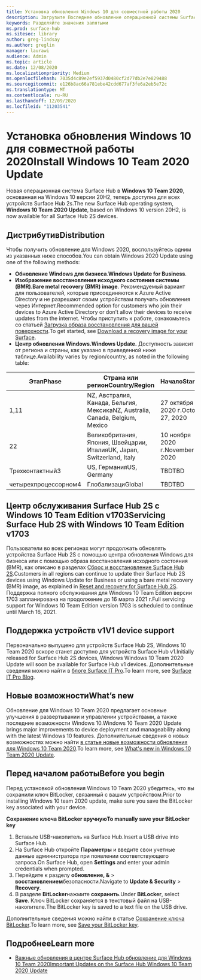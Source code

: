 ```yaml
---
title: Установка обновления Windows 10 для совместной работы 2020
description: Загрузите Последнее обновление операционной системы Surface Hub, обновление Windows 10 Team 2020.
keywords: Разделяйте значения запятыми
ms.prod: surface-hub
ms.sitesec: library
author: greg-lindsay
ms.author: greglin
manager: laurawi
audience: Admin
ms.topic: article
ms.date: 12/08/2020
ms.localizationpriority: Medium
ms.openlocfilehash: 7035d4c89e2ef5937d0480cf2d77db2e7e829488
ms.sourcegitcommit: e126b8ac66a781ebe42cdd677af3fe6a2eb5e72c
ms.translationtype: MT
ms.contentlocale: ru-RU
ms.lasthandoff: 12/09/2020
ms.locfileid: "11203541"
---
```

# <span data-ttu-id="e9970-104">Установка обновления Windows 10 для совместной работы 2020</span><span class="sxs-lookup"><span data-stu-id="e9970-104">Install Windows 10 Team 2020 Update</span></span> 

<span data-ttu-id="e9970-105">Новая операционная система Surface Hub в **Windows 10 Team 2020**, основанная на Windows 10 версии 20H2, теперь доступна для всех устройств Surface Hub 2s.</span><span class="sxs-lookup"><span data-stu-id="e9970-105">The new Surface Hub operating system, **Windows 10 Team 2020 Update**, based on Windows 10 version 20H2, is now available for all Surface Hub 2S devices.</span></span>  

## <span data-ttu-id="e9970-106">Дистрибутив</span><span class="sxs-lookup"><span data-stu-id="e9970-106">Distribution</span></span>

<span data-ttu-id="e9970-107">Чтобы получить обновление для Windows 2020, воспользуйтесь одним из указанных ниже способов.</span><span class="sxs-lookup"><span data-stu-id="e9970-107">You can obtain Windows 2020 Update using one of the following methods:</span></span>

- <span data-ttu-id="e9970-108">**Обновление Windows для бизнеса**.</span><span class="sxs-lookup"><span data-stu-id="e9970-108">**Windows Update for Business**.</span></span>
- <span data-ttu-id="e9970-109">**Изображение восстановления исходного состояния системы (BMR)**.</span><span class="sxs-lookup"><span data-stu-id="e9970-109">**Bare metal recovery (BMR) image**.</span></span> <span data-ttu-id="e9970-110">Рекомендуемый вариант для пользователей, которые присоединяются к Azure Active Directory и не разрешают своим устройствам получать обновления через Интернет.</span><span class="sxs-lookup"><span data-stu-id="e9970-110">Recommended option for customers who join their devices to Azure Active Directory or don’t allow their devices to receive updates from the internet.</span></span> <span data-ttu-id="e9970-111">Чтобы приступить к работе, ознакомьтесь со статьей [Загрузка образа восстановления для вашей поверхности](https://support.microsoft.com/surfacerecoveryimage).</span><span class="sxs-lookup"><span data-stu-id="e9970-111">To get started, see [Download a recovery image for your Surface](https://support.microsoft.com/surfacerecoveryimage).</span></span>
- **<span data-ttu-id="e9970-112">Центр обновления Windows.</span><span class="sxs-lookup"><span data-stu-id="e9970-112">Windows Update.</span></span>** <span data-ttu-id="e9970-113">Доступность зависит от региона и страны, как указано в приведенной ниже таблице.</span><span class="sxs-lookup"><span data-stu-id="e9970-113">Availability varies by region/country, as noted in the following table:</span></span>

| <span data-ttu-id="e9970-114">Этап</span><span class="sxs-lookup"><span data-stu-id="e9970-114">Phase</span></span> | <span data-ttu-id="e9970-115">Страна или регион</span><span class="sxs-lookup"><span data-stu-id="e9970-115">Country/Region</span></span>                         | <span data-ttu-id="e9970-116">Начало</span><span class="sxs-lookup"><span data-stu-id="e9970-116">Starting</span></span>          |
| ----- | -------------------------------------- | ----------------- |
| <span data-ttu-id="e9970-117">1,1</span><span class="sxs-lookup"><span data-stu-id="e9970-117">1</span></span>     | <span data-ttu-id="e9970-118">NZ, Австралия, Канада, Бельгия, Мексика</span><span class="sxs-lookup"><span data-stu-id="e9970-118">NZ, Australia, Canada, Belgium, Mexico</span></span> | <span data-ttu-id="e9970-119">27 октября 2020 г.</span><span class="sxs-lookup"><span data-stu-id="e9970-119">October 27, 2020</span></span>  |
| <span data-ttu-id="e9970-120">2</span><span class="sxs-lookup"><span data-stu-id="e9970-120">2</span></span>     | <span data-ttu-id="e9970-121">Великобритания, Япония, Швейцарии, Италия</span><span class="sxs-lookup"><span data-stu-id="e9970-121">UK, Japan, Switzerland, Italy</span></span>          | <span data-ttu-id="e9970-122">10 ноября 2020 г.</span><span class="sxs-lookup"><span data-stu-id="e9970-122">November 10, 2020</span></span> |
| <span data-ttu-id="e9970-123">Трехконтактный</span><span class="sxs-lookup"><span data-stu-id="e9970-123">3</span></span>     | <span data-ttu-id="e9970-124">US, Германия</span><span class="sxs-lookup"><span data-stu-id="e9970-124">US, Germany</span></span>                            | <span data-ttu-id="e9970-125">TBD</span><span class="sxs-lookup"><span data-stu-id="e9970-125">TBD</span></span> |
| <span data-ttu-id="e9970-126">четырехпроцессорном</span><span class="sxs-lookup"><span data-stu-id="e9970-126">4</span></span>     | <span data-ttu-id="e9970-127">Глобализаци</span><span class="sxs-lookup"><span data-stu-id="e9970-127">Global</span></span>                                 | <span data-ttu-id="e9970-128">TBD</span><span class="sxs-lookup"><span data-stu-id="e9970-128">TBD</span></span>  |

## <span data-ttu-id="e9970-129">Центр обслуживания Surface Hub 2S с Windows 10 Team Edition v1703</span><span class="sxs-lookup"><span data-stu-id="e9970-129">Servicing Surface Hub 2S with Windows 10 Team Edition v1703</span></span> 

<span data-ttu-id="e9970-130">Пользователи во всех регионах могут продолжать обновлять устройства Surface Hub 2S с помощью центра обновления Windows для бизнеса или с помощью образа восстановления исходного состояния (BMR), как описано в разделах [Сброс и восстановление Surface Hub 2S](surface-hub-2s-recover-reset.md).</span><span class="sxs-lookup"><span data-stu-id="e9970-130">Customers in all regions can continue to update their Surface Hub 2S devices using Windows Update for Business or using a bare metal recovery (BMR) image, as explained in [Reset and recovery for Surface Hub 2S](surface-hub-2s-recover-reset.md).</span></span> <span data-ttu-id="e9970-131">Поддержка полного обслуживания для Windows 10 Team Edition версии 1703 запланирована на продолжение до 16 марта 2021 г.</span><span class="sxs-lookup"><span data-stu-id="e9970-131">Full servicing support for Windows 10 Team Edition version 1703 is scheduled to continue until March 16, 2021.</span></span>


## <span data-ttu-id="e9970-132">Поддержка устройств v1</span><span class="sxs-lookup"><span data-stu-id="e9970-132">V1 device support</span></span> 

<span data-ttu-id="e9970-133">Первоначально выпущено для устройств Surface Hub 2S, Windows 10 Team 2020 вскоре станет доступно для устройств Surface Hub v1.</span><span class="sxs-lookup"><span data-stu-id="e9970-133">Initially released for Surface Hub 2S devices, Windows Windows 10 Team 2020 Update will soon be available for Surface Hub v1 devices.</span></span> <span data-ttu-id="e9970-134">Дополнительные сведения можно найти в [блоге Surface IT Pro](https://techcommunity.microsoft.com/t5/surface-it-pro-blog/surface-hub-windows-10-team-2020-update-available-october-27/ba-p/1810739).</span><span class="sxs-lookup"><span data-stu-id="e9970-134">To learn more, see [Surface IT Pro Blog](https://techcommunity.microsoft.com/t5/surface-it-pro-blog/surface-hub-windows-10-team-2020-update-available-october-27/ba-p/1810739).</span></span>
 
## <span data-ttu-id="e9970-135">Новые возможности</span><span class="sxs-lookup"><span data-stu-id="e9970-135">What’s new</span></span>

<span data-ttu-id="e9970-136">Обновление для Windows 10 Team 2020 предлагает основные улучшения в развертывании и управлении устройствами, а также последние возможности Windows 10.</span><span class="sxs-lookup"><span data-stu-id="e9970-136">Windows 10 Team 2020 Update brings major improvements to device deployment and manageability along with the latest Windows 10 features.</span></span> <span data-ttu-id="e9970-137">Дополнительные сведения о новых возможностях можно найти [в статье новые возможности обновления для Windows 10 Team 2020](surface-hub-2020-update-whats-new.md).</span><span class="sxs-lookup"><span data-stu-id="e9970-137">To learn more, see [What's new in Windows 10 Team 2020 Update](surface-hub-2020-update-whats-new.md).</span></span>
 
## <span data-ttu-id="e9970-138">Перед началом работы</span><span class="sxs-lookup"><span data-stu-id="e9970-138">Before you begin</span></span>

<span data-ttu-id="e9970-139">Перед установкой обновления Windows 10 Team 2020 убедитесь, что вы сохранили ключ BitLocker, связанный с вашим устройством.</span><span class="sxs-lookup"><span data-stu-id="e9970-139">Prior to installing Windows 10 team 2020 update, make sure you save the BitLocker key associated with your device.</span></span> 

**<span data-ttu-id="e9970-140">Сохранение ключа BitLocker вручную</span><span class="sxs-lookup"><span data-stu-id="e9970-140">To manually save your BitLocker key</span></span>**

1. <span data-ttu-id="e9970-141">Вставьте USB-накопитель на Surface Hub.</span><span class="sxs-lookup"><span data-stu-id="e9970-141">Insert a USB drive into Surface Hub.</span></span>
2. <span data-ttu-id="e9970-142">На Surface Hub откройте **Параметры** и введите свои учетные данные администратора при появлении соответствующего запроса.</span><span class="sxs-lookup"><span data-stu-id="e9970-142">On Surface Hub, open **Settings** and enter your admin credentials when prompted.</span></span>
3. <span data-ttu-id="e9970-143">Перейдите к разделу **обновление, &**  >  **восстановлением**безопасности.</span><span class="sxs-lookup"><span data-stu-id="e9970-143">Navigate to **Update & Security** > **Recovery**.</span></span>
4. <span data-ttu-id="e9970-144">В разделе **BitLocker**нажмите **сохранить**.</span><span class="sxs-lookup"><span data-stu-id="e9970-144">Under **BitLocker**, select **Save**.</span></span> <span data-ttu-id="e9970-145">Ключ BitLocker сохраняется в текстовый файл на USB-накопителе.</span><span class="sxs-lookup"><span data-stu-id="e9970-145">The BitLocker key is saved to a text file on the USB drive.</span></span>

<span data-ttu-id="e9970-146">Дополнительные сведения можно найти в статье [Сохранение ключа BitLocker](save-bitlocker-key-surface-hub.md).</span><span class="sxs-lookup"><span data-stu-id="e9970-146">To learn more, see [Save your BitLocker key](save-bitlocker-key-surface-hub.md).</span></span>

## <span data-ttu-id="e9970-147">Подробнее</span><span class="sxs-lookup"><span data-stu-id="e9970-147">Learn more</span></span>

- [<span data-ttu-id="e9970-148">Важные обновления в центре Surface Hub обновление для Windows 10 Team 2020</span><span class="sxs-lookup"><span data-stu-id="e9970-148">Important Updates on the Surface Hub Windows 10 Team 2020 Update</span></span>](https://techcommunity.microsoft.com/t5/surface-it-pro-blog/important-updates-on-the-surface-hub-windows-10-team-2020-update/ba-p/1960897)

